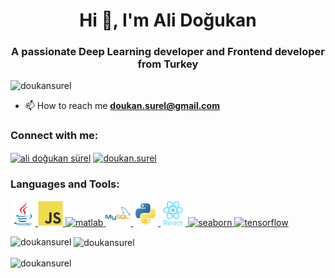 <h1 align="center">Hi 👋, I'm Ali Doğukan</h1>
<h3 align="center">A passionate Deep Learning developer and  Frontend developer from Turkey</h3>

<p align="left"> <img src="https://komarev.com/ghpvc/?username=doukansurel&label=Profile%20views&color=0e75b6&style=flat" alt="doukansurel" /> </p>

- 📫 How to reach me **doukan.surel@gmail.com**

<h3 align="left">Connect with me:</h3>
<p align="left">
<a href="https://linkedin.com/in/ali-doğukan-sürel-0737a2231/" target="blank"><img align="center" src="https://raw.githubusercontent.com/rahuldkjain/github-profile-readme-generator/master/src/images/icons/Social/linked-in-alt.svg" alt="ali doğukan sürel" height="30" width="40" /></a>
<a href="https://instagram.com/doukan.surel" target="blank"><img align="center" src="https://raw.githubusercontent.com/rahuldkjain/github-profile-readme-generator/master/src/images/icons/Social/instagram.svg" alt="doukan.surel" height="30" width="40" /></a>
</p>

<h3 align="left">Languages and Tools:</h3>
<p align="left"> <a href="https://www.java.com" target="_blank" rel="noreferrer"> <img src="https://raw.githubusercontent.com/devicons/devicon/master/icons/java/java-original.svg" alt="java" width="40" height="40"/> </a> <a href="https://developer.mozilla.org/en-US/docs/Web/JavaScript" target="_blank" rel="noreferrer"> <img src="https://raw.githubusercontent.com/devicons/devicon/master/icons/javascript/javascript-original.svg" alt="javascript" width="40" height="40"/> </a> <a href="https://www.mathworks.com/" target="_blank" rel="noreferrer"> <img src="https://upload.wikimedia.org/wikipedia/commons/2/21/Matlab_Logo.png" alt="matlab" width="40" height="40"/> </a> <a href="https://www.mysql.com/" target="_blank" rel="noreferrer"> <img src="https://raw.githubusercontent.com/devicons/devicon/master/icons/mysql/mysql-original-wordmark.svg" alt="mysql" width="40" height="40"/> </a> <a href="https://www.python.org" target="_blank" rel="noreferrer"> <img src="https://raw.githubusercontent.com/devicons/devicon/master/icons/python/python-original.svg" alt="python" width="40" height="40"/> </a> <a href="https://reactjs.org/" target="_blank" rel="noreferrer"> <img src="https://raw.githubusercontent.com/devicons/devicon/master/icons/react/react-original-wordmark.svg" alt="react" width="40" height="40"/> </a> <a href="https://seaborn.pydata.org/" target="_blank" rel="noreferrer"> <img src="https://seaborn.pydata.org/_images/logo-mark-lightbg.svg" alt="seaborn" width="40" height="40"/> </a> <a href="https://www.tensorflow.org" target="_blank" rel="noreferrer"> <img src="https://www.vectorlogo.zone/logos/tensorflow/tensorflow-icon.svg" alt="tensorflow" width="40" height="40"/> </a> </p>

<p><img align="left" src="https://github-readme-stats.vercel.app/api/top-langs?username=doukansurel&show_icons=true&locale=en&layout=compact" alt="doukansurel" /></p>

<p>&nbsp;<img align="center" src="https://github-readme-stats.vercel.app/api?username=doukansurel&show_icons=true&locale=en" alt="doukansurel" /></p>

<p><img align="center" src="https://github-readme-streak-stats.herokuapp.com/?user=doukansurel&" alt="doukansurel" /></p>
